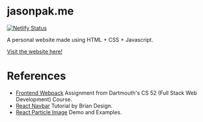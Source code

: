 # jasonpak.me

[![Netlify Status](https://api.netlify.com/api/v1/badges/968e5a21-c034-45f0-9f9a-4532b39b6c41/deploy-status)](https://app.netlify.com/sites/jasonpak/deploys)

A personal website made using HTML + CSS + Javascript.

[Visit the website here!](https://jasonpak.me/)

# References
* [Frontend Webpack](https://cs52.me/assignments/sa/starterpack/) Assignment from Dartmouth's CS 52 (Full Stack Web Development) Course.
* [React Navbar](https://www.youtube.com/watch?v=fL8cFqhTHwA) Tutorial by Brian Design.
* [React Particle Image](https://codesandbox.io/examples/package/react-particle-image) Demo and Examples.